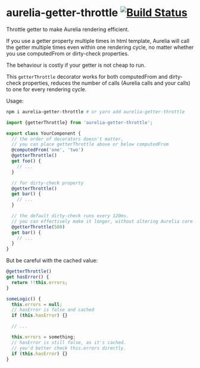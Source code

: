 # aurelia-getter-throttle [![Build Status](https://travis-ci.org/aurelia-contrib/aurelia-getter-throttle.svg?branch=master)](https://travis-ci.org/aurelia-contrib/aurelia-getter-throttle)

Throttle getter to make Aurelia rendering efficient.

If you use a getter property multiple times in html template, Aurelia will call the getter multiple times even within one rendering cycle, no matter whether you use computedFrom or dirty-check properties.

The behaviour is costly if your getter is not cheap to run.

This `getterThrottle` decorator works for both computedFrom and dirty-check properties, reduces the number of calls (Aurelia calls and your calls) to one for every rendering cycle.

Usage:

```sh
npm i aurelia-getter-throttle # or yarn add aurelia-getter-throttle
```

```js
import {getterThrottle} from 'aurelia-getter-throttle';

export class YourComponent {
  // the order of decorators doesn't matter,
  // you can place getterThrottle above or below computedFrom
  @computedFrom('one', 'two')
  @getterThrottle()
  get foo() {
    // ...
  }

  // for dirty-check property
  @getterThrottle()
  get bar() {
    // ...
  }

  // the default dirty-check runs every 120ms.
  // you can effectively make it longer, without altering Aurelia core behaviour.
  @getterThrottle(500)
  get bar() {
    // ...
  }
}
```

But be careful with the cached value:

```js
@getterThrottle()
get hasError() {
  return !!this.errors;
}

someLogic() {
  this.errors = null;
  // hasError is false and cached
  if (this.hasError) {}

  // ...

  this.errors = something;
  // hasError is still false, as it's cached.
  // you'd better check this.errors directly.
  if (this.hasError) {}
}
```